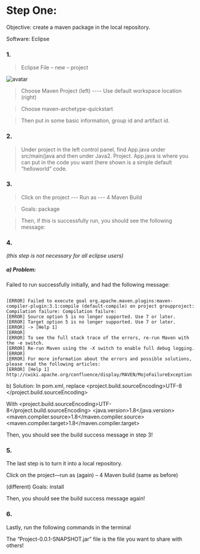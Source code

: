 # Step One:
Objective: create a maven package in the local repository. 

Software: Eclipse 

### 1.
> Eclipse File – new – project 

 ![avatar](/Users/yuxinxie/Desktop/manual/1.jpg)

> Choose Maven Project (left)  ---- Use default workspace location (right)

  

> Choose maven-archetype-quickstart

 
> Then put in some basic information, group id and artifact id. 
 
### 2.	

> Under project in the left control panel, find App.java under src/main/java and then under Java2. Project. App.java is where you can put in the code you want (here shown is a simple default “helloworld” code. 
 


### 3.	

> Click on the project --- Run as --- 4 Maven Build
 

> Goals: package
 
> Then, if this is successfully run, you should see the following message: 
 

### 4.	

*(this step is not necessary for all eclipse users)*

##### a)	Problem: 

Failed to run successfully initially, and had the following message:

```

[ERROR] Failed to execute goal org.apache.maven.plugins:maven-compiler-plugin:3.1:compile (default-compile) on project groupproject: Compilation failure: Compilation failure: 
[ERROR] Source option 5 is no longer supported. Use 7 or later.
[ERROR] Target option 5 is no longer supported. Use 7 or later.
[ERROR] -> [Help 1]
[ERROR] 
[ERROR] To see the full stack trace of the errors, re-run Maven with the -e switch.
[ERROR] Re-run Maven using the -X switch to enable full debug logging.
[ERROR] 
[ERROR] For more information about the errors and possible solutions, please read the following articles:
[ERROR] [Help 1] http://cwiki.apache.org/confluence/display/MAVEN/MojoFailureException

```

b)	Solution: 
In pom.xml, replace
 <properties>
    <project.build.sourceEncoding>UTF-8 </project.build.sourceEncoding>
  </properties>

With 
<properties>
    <project.build.sourceEncoding>UTF-8</project.build.sourceEncoding>
       <java.version>1.8</java.version>
       <maven.compiler.source>1.8</maven.compiler.source>
       <maven.compiler.target>1.8</maven.compiler.target>
</properties>
  
Then, you should see the build success message in step 3!

### 5.	

The last step is to turn it into a local repository. 

Click on the project—run as (again) – 4 Maven build (same as before)
 

(different) Goals: install 
 

Then, you should see the build success message again!

### 6.	

Lastly, run the following commands in the terminal
 

The “Project-0.0.1-SNAPSHOT.jar” file is the file you want to share with others!

